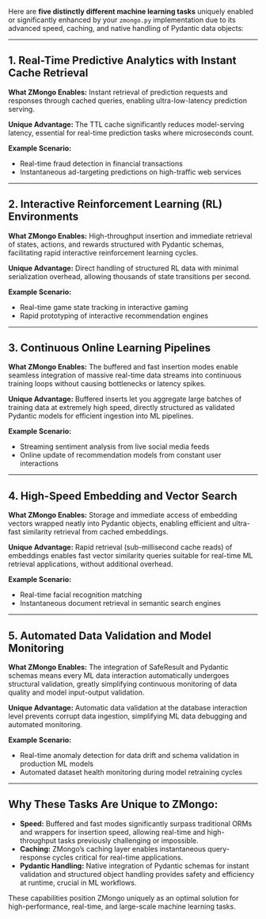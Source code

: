 Here are **five distinctly different machine learning tasks** uniquely enabled or significantly enhanced by your `zmongo.py` implementation due to its advanced speed, caching, and native handling of Pydantic data objects:

---

## 1. **Real-Time Predictive Analytics with Instant Cache Retrieval**

**What ZMongo Enables:**
Instant retrieval of prediction requests and responses through cached queries, enabling ultra-low-latency prediction serving.

**Unique Advantage:**
The TTL cache significantly reduces model-serving latency, essential for real-time prediction tasks where microseconds count.

**Example Scenario:**

* Real-time fraud detection in financial transactions
* Instantaneous ad-targeting predictions on high-traffic web services

---

## 2. **Interactive Reinforcement Learning (RL) Environments**

**What ZMongo Enables:**
High-throughput insertion and immediate retrieval of states, actions, and rewards structured with Pydantic schemas, facilitating rapid interactive reinforcement learning cycles.

**Unique Advantage:**
Direct handling of structured RL data with minimal serialization overhead, allowing thousands of state transitions per second.

**Example Scenario:**

* Real-time game state tracking in interactive gaming
* Rapid prototyping of interactive recommendation engines

---

## 3. **Continuous Online Learning Pipelines**

**What ZMongo Enables:**
The buffered and fast insertion modes enable seamless integration of massive real-time data streams into continuous training loops without causing bottlenecks or latency spikes.

**Unique Advantage:**
Buffered inserts let you aggregate large batches of training data at extremely high speed, directly structured as validated Pydantic models for efficient ingestion into ML pipelines.

**Example Scenario:**

* Streaming sentiment analysis from live social media feeds
* Online update of recommendation models from constant user interactions

---

## 4. **High-Speed Embedding and Vector Search**

**What ZMongo Enables:**
Storage and immediate access of embedding vectors wrapped neatly into Pydantic objects, enabling efficient and ultra-fast similarity retrieval from cached embeddings.

**Unique Advantage:**
Rapid retrieval (sub-millisecond cache reads) of embeddings enables fast vector similarity queries suitable for real-time ML retrieval applications, without additional overhead.

**Example Scenario:**

* Real-time facial recognition matching
* Instantaneous document retrieval in semantic search engines

---

## 5. **Automated Data Validation and Model Monitoring**

**What ZMongo Enables:**
The integration of SafeResult and Pydantic schemas means every ML data interaction automatically undergoes structural validation, greatly simplifying continuous monitoring of data quality and model input-output validation.

**Unique Advantage:**
Automatic data validation at the database interaction level prevents corrupt data ingestion, simplifying ML data debugging and automated monitoring.

**Example Scenario:**

* Real-time anomaly detection for data drift and schema validation in production ML models
* Automated dataset health monitoring during model retraining cycles

---

## **Why These Tasks Are Unique to ZMongo:**

* **Speed:** Buffered and fast modes significantly surpass traditional ORMs and wrappers for insertion speed, allowing real-time and high-throughput tasks previously challenging or impossible.
* **Caching:** ZMongo’s caching layer enables instantaneous query-response cycles critical for real-time applications.
* **Pydantic Handling:** Native integration of Pydantic schemas for instant validation and structured object handling provides safety and efficiency at runtime, crucial in ML workflows.

These capabilities position ZMongo uniquely as an optimal solution for high-performance, real-time, and large-scale machine learning tasks.
